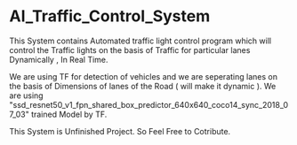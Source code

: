 # AI_Traffic_Control_System
This System contains Automated traffic light control program which will control the Traffic lights on the basis of Traffic for particular lanes Dynamically , In Real Time.

We are using TF for detection of vehicles and we are seperating lanes on the basis of Dimensions of lanes of the Road ( will make it dynamic ).
We are using "ssd_resnet50_v1_fpn_shared_box_predictor_640x640_coco14_sync_2018_07_03" trained Model by TF.

This System is Unfinished Project. So Feel Free to Cotribute.
